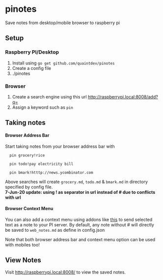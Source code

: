 # pinotes
Save notes from desktop/mobile browser to raspberry pi

## Setup

### Raspberry PI/Desktop
1. Install using `go get github.com/quaintdev/pinotes`
2. Create a config file 
3. ./pinotes

### Browser
1. Create a search engine using this url http://raspberrypi.local:8008/add?q=
2. Assign a keyword such as `pin`

## Taking notes
#### Browser Address Bar
Start taking notes from your browser address bar with

```
  pin grocery!rice

  pin todo!pay electricity bill

  pin bmark!htttp://news.ycombinator.com

```
Above searches will create `grocery.md`, `todo.md` & `bmark.md` in directory specified by config file.  
**7-Jun-20 update: using ! as separator in url instead of # due to conflicts with url**

#### Browser Context Menu
You can also add a context menu using addons like [this](https://addons.mozilla.org/en-US/firefox/addon/context-search-we/) to send selected text as a note to your PI server. By default, any note without # will directly be saved to `web_notes.md` as define in config.json

Note that both browser address bar and context menu option can be used with mobiles too!

## View Notes

Visit http://raspberrypi.local:8008/ to view the saved notes.
